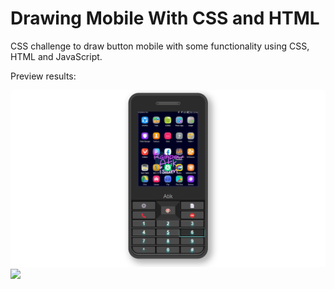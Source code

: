 # Drawing Mobile With CSS and HTML
CSS challenge to draw button mobile with some functionality using CSS, HTML and JavaScript.

Preview results:

<img src="/img/preview-1.png">
<img src="/img/preview-1.pmg">
